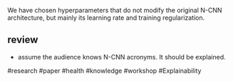 

We have chosen hyperparameters that do not modify the original N-CNN architecture, but mainly its learning rate and training regularization.



## review 

- assume the audience knows N-CNN acronyms. It should be explained. 


#research #paper #health #knowledge #workshop #Explainability